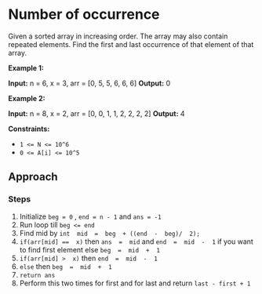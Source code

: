 # Number of occurrence

Given a sorted array in increasing order. The array may also contain repeated elements.
Find the first and last occurrence of that element of that array.

**Example 1:**

**Input:** n = 6, x = 3,  arr = [0, 5, 5, 6, 6, 6]
**Output:** 0

**Example 2:**

**Input:** n = 8, x = 2,  arr = [0, 0, 1, 1, 2, 2, 2, 2]
**Output:** 4

**Constraints:**

-   `1 <= N <= 10^6`
-   `0 <= A[i] <= 10^5`


## Approach

### Steps
1. Initialize `beg = 0` , `end = n - 1` and `ans = -1`
2. Run loop till `beg <= end`
3. Find mid by `int  mid  =  beg  + ((end  -  beg)/  2);`
4. `if(arr[mid] ==  x)` then `ans  =  mid` and `end  =  mid  -  1` if you want to find first element else `beg  =  mid  +  1`
5. `if(arr[mid] >  x)` then `end  =  mid  -  1`
6. `else` then `beg  =  mid  +  1`
7. `return ans`
8. Perform this two times for first and for last and return `last - first + 1`

